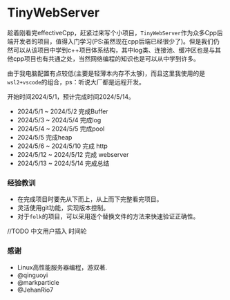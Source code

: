 # TinyWebServer

趁着刚看完effectiveCpp，赶紧过来写个小项目，`TinyWebServer`作为众多Cpp后端开发者的项目，值得入门学习(PS:虽然现在cpp后端已经很少了)。但是我们仍然可以从该项目中学到c++项目体系结构，其中log类、连接池、缓冲区也是与其他cpp项目也有共通之处，当然网络编程的知识也是可以从中学到许多。

由于我电脑配置有点较低(主要是轻薄本内存不太够)，而且这里我使用的是`wsl2+vscode`的组合，ps：听说大厂都是远程开发。

开始时间2024/5/1，预计完成时间2024/5/14。

- 2024/5/1 ~ 2024/5/2 完成Buffer
- 2024/5/3 ~ 2024/5/4 完成log
- 2024/5/4 ~ 2024/5/5 完成pool
- 2024/5/5 完成heap
- 2024/5/6 ~ 2024/5/10 完成 http
- 2024/5/12 ~ 2024/5/12 完成 webserver
- 2024/5/13 ~ 2024/5/14 完成总结





### 经验教训

- 在完成项目时要先从下而上，从上而下完整看完项目。
- 灵活使用git功能，实现版本控制。
- 对于`folk`的项目，可以采用逐个替换文件的方法来快速验证正确性。





//TODO	中文用户插入	时间轮



### 感谢
- Linux高性能服务器编程，游双著.
- @qinguoyi
- @markparticle
- @JehanRio7
